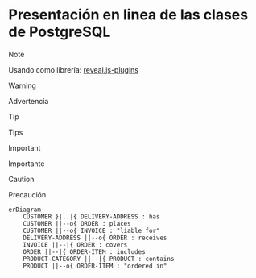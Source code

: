 # Presentación en linea de las clases de PostgreSQL

>[!NOTE]
> Usando como librería: [reveal.js-plugins](https://github.com/rajgoel/reveal.js-plugins)

>[!WARNING]
> Advertencia

>[!TIP]
> Tips

>[!IMPORTANT]
> Importante

>[!CAUTION]
> Precaución

```mermaid
erDiagram
    CUSTOMER }|..|{ DELIVERY-ADDRESS : has
    CUSTOMER ||--o{ ORDER : places
    CUSTOMER ||--o{ INVOICE : "liable for"
    DELIVERY-ADDRESS ||--o{ ORDER : receives
    INVOICE ||--|{ ORDER : covers
    ORDER ||--|{ ORDER-ITEM : includes
    PRODUCT-CATEGORY ||--|{ PRODUCT : contains
    PRODUCT ||--o{ ORDER-ITEM : "ordered in"
```
